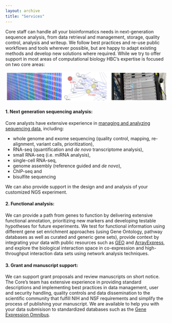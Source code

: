 ```yaml
---
layout: archive
title: "Services"
---
```



Core staff can handle all your bioinformatics needs in next-generation sequence analysis, from data retrieval and management, storage, quality control, analysis and writeup. We follow best practices and re-use public workflows and tools wherever possible, but are happy to adapt existing methods and develop new solutions where required. While we try to offer support in most areas of computational biology HBC’s expertise is focused on two core areas:
 
![](/images/services.jpg) 
 
#### 1. Next generation sequencing analysis: 

Core analysts have extensive experience in [managing and analyzing sequencing data](https://bcbio-nextgen.readthedocs.org/), including:

- whole genome and exome sequencing (quality control, mapping, re-alignment, variant calls, prioritization), 
- RNA-seq (quantification and _de novo_ transcriptome analysis), 
- small RNA-seq (i.e. miRNA analysis),
- single-cell RNA-seq, 
- genome assembly (reference guided and _de novo_),  
- ChIP-seq and 
- bisulfite sequencing 

We can also provide support in the design and and analysis of your customized NGS experiment.

#### 2. Functional analysis:

We can provide a path from genes to function by delivering extensive functional annotation, prioritizing new markers and developing testable hypotheses for future experiments. We test for functional information using different gene set enrichment approaches (using Gene Ontology, pathway databases as well as curated and generic gene sets), provide context by integrating your data with public resources such as [GEO](http://www.ncbi.nlm.nih.gov/geo/) and [ArrayExpress](http://www.ebi.ac.uk/arrayexpress/), and explore the biological interaction space in co-expression and high-throughput interaction data sets using network analysis techniques.


#### 3. Grant and manuscript support:

We can support grant proposals and review manuscripts on short notice. The Core’s team has extensive experience in providing standard descriptions and implementing best practices in data management, user and security handling, quality controls and data dissemination to the scientific community that fulfill NIH and NSF requirements and simplify the process of publishing your manuscript. We are available to help you with your data submisison to standardized databases such as the [Gene Expression Omnibus](https://www.ncbi.nlm.nih.gov/geo/).

